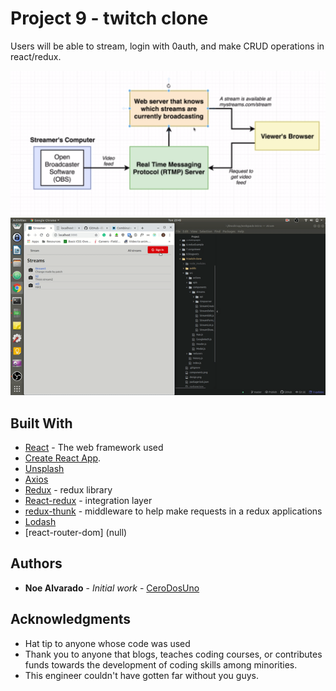 # Project 9 - twitch clone

Users will be able to stream, login with 0auth, and make CRUD operations in react/redux.


![Design](https://github.com/CeroDosUno/intro-to-react/blob/master/9.twitch-clone/design.png)
![Demo](https://github.com/CeroDosUno/intro-to-react/blob/master/9.twitch-clone/demo.gif)

## Built With

* [React](nuull) - The web framework used
* [Create React App](https://github.com/facebook/create-react-app).
* [Unsplash](https://unsplash.com)
* [Axios](null)
* [Redux](null) - redux library
* [React-redux](null) - integration layer
* [redux-thunk](null) - middleware to help make requests in a redux applications
* [Lodash](null)
* [react-router-dom] (null)


## Authors

* **Noe Alvarado** - *Initial work* - [CeroDosUno](https://github.com/CeroDosUno)

## Acknowledgments

* Hat tip to anyone whose code was used
* Thank you to anyone that blogs, teaches coding courses, or contributes funds towards the development of coding skills among minorities.
* This engineer couldn't have gotten far without you guys.
